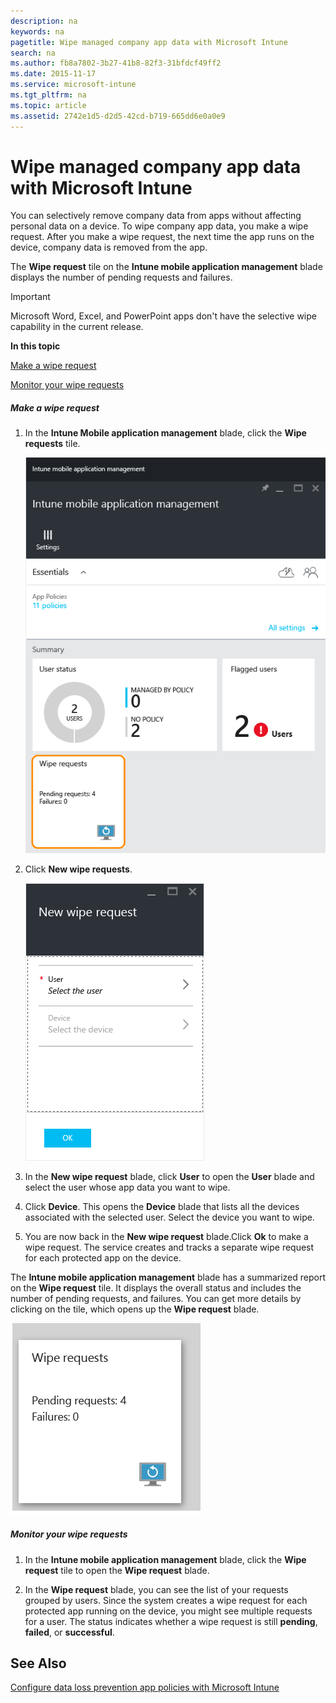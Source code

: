 ```yaml
---
description: na
keywords: na
pagetitle: Wipe managed company app data with Microsoft Intune
search: na
ms.author: fb8a7802-3b27-41b8-82f3-31bfdcf49ff2
ms.date: 2015-11-17
ms.service: microsoft-intune
ms.tgt_pltfrm: na
ms.topic: article
ms.assetid: 2742e1d5-d2d5-42cd-b719-665dd6e0a0e9
---
```

# Wipe managed company app data with Microsoft Intune
You can selectively remove company data from apps without affecting personal data on a device.  To wipe company app data, you make a wipe request.  After you make a wipe request, the next time the app runs on the device, company data is removed from the app.

The **Wipe request** tile on the **Intune mobile application management** blade displays the number of pending requests and failures.

> [!IMPORTANT]
> Microsoft Word, Excel, and PowerPoint apps don't have the selective wipe capability in the current release.

**In this topic**

[Make a wipe request](#bkmk_makerequest)

[Monitor your wipe requests](#bkmk_monitorrequest)

##### Make a wipe request

1. In the **Intune Mobile application management** blade, click  the **Wipe requests** tile.

   ![](../Image/AppManagement/AzurePortal_MAM_WipeRequests.png)

2. Click  **New wipe requests**.

   ![](../Image/AppManagement/AzurePortal_MAM_NewWipeRequest.png)

3. In the **New wipe request** blade, click **User** to open the **User** blade and select the user whose app data you want to wipe.

4. Click **Device**.  This opens the **Device** blade that lists all the devices associated with the selected user.  Select the device you want to wipe.

5. You are now back in the **New wipe request** blade.Click **Ok** to make a wipe request. The service creates and tracks a separate wipe request for each protected app on the device.

The **Intune mobile application management** blade has a summarized report on the **Wipe request** tile.  It displays the overall status and includes the number of pending requests, and failures. You can get more details by clicking on the tile, which opens up the **Wipe request** blade.

![](../Image/AppManagement/AzurePortal_MAM_WipeRequestsSummary.png)

##### Monitor your wipe requests

1. In the **Intune mobile application management** blade, click the **Wipe request** tile to open the **Wipe request** blade.

2. In the **Wipe request** blade, you can see the list of your requests grouped by users.  Since the system creates a wipe request for each protected app running on the device, you might see multiple requests for a user.  The status indicates whether a wipe request is still **pending**, **failed**, or **successful**.

## See Also
[Configure data loss prevention app policies with Microsoft Intune](../Topic/Configure_data_loss_prevention_app_policies_with_Microsoft_Intune.md)


